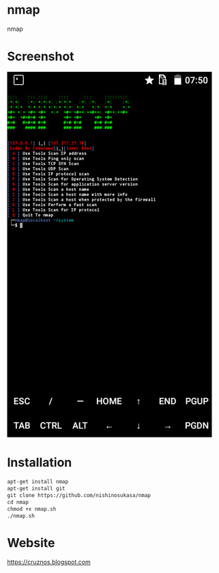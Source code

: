 # nmap
nmap

# Screenshot
<img src="nmap.png"/>

# Installation
```
apt-get install nmap
apt-get install git
git clone https://github.com/nishinosukasa/nmap
cd nmap
chmod +x nmap.sh
./nmap.sh
```

# Website
https://cruznos.blogspot.com

